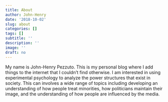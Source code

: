 ```yaml
---
title: About
author: John-Henry
date: '2018-10-02'
slug: about
categories: []
tags: []
subtitle: ''
description: ''
image: ''
draft: no
---
```


My name is John-Henry Pezzuto. This is my personal blog where I add things to the internet that I couldn’t find otherwise. I am interested in using experimental psychology to analyze the power structures that exist in society. This can involves a wide range of topics including developing an understanding of how people treat minorities, how politicians maintain their image, and the understanding of how people are influenced by the media.